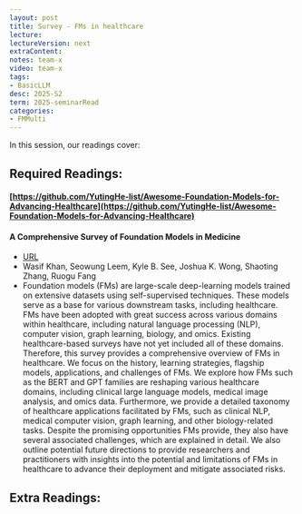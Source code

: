 ```yaml
---
layout: post
title: Survey - FMs in healthcare  
lecture: 
lectureVersion: next
extraContent: 
notes: team-x
video: team-x
tags:
- BasicLLM
desc: 2025-S2
term: 2025-seminarRead
categories:
- FMMulti
---
```



In this session, our readings cover: 

## Required Readings: 

#### [https://github.com/YutingHe-list/Awesome-Foundation-Models-for-Advancing-Healthcare](https://github.com/YutingHe-list/Awesome-Foundation-Models-for-Advancing-Healthcare)

#### A Comprehensive Survey of Foundation Models in Medicine
+ [URL](https://arxiv.org/abs/2406.10729) 
+ Wasif Khan, Seowung Leem, Kyle B. See, Joshua K. Wong, Shaoting Zhang, Ruogu Fang
+ Foundation models (FMs) are large-scale deep-learning models trained on extensive datasets using self-supervised techniques. These models serve as a base for various downstream tasks, including healthcare. FMs have been adopted with great success across various domains within healthcare, including natural language processing (NLP), computer vision, graph learning, biology, and omics. Existing healthcare-based surveys have not yet included all of these domains. Therefore, this survey provides a comprehensive overview of FMs in healthcare. We focus on the history, learning strategies, flagship models, applications, and challenges of FMs. We explore how FMs such as the BERT and GPT families are reshaping various healthcare domains, including clinical large language models, medical image analysis, and omics data. Furthermore, we provide a detailed taxonomy of healthcare applications facilitated by FMs, such as clinical NLP, medical computer vision, graph learning, and other biology-related tasks. Despite the promising opportunities FMs provide, they also have several associated challenges, which are explained in detail. We also outline potential future directions to provide researchers and practitioners with insights into the potential and limitations of FMs in healthcare to advance their deployment and mitigate associated risks.



## Extra Readings: 




<!--excerpt.start-->

